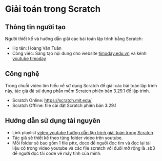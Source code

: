 # Giải toán trong Scratch

## Thông tin người tạo
Người thiết kế và hướng dẫn giải các bài toán lập trình bằng Scratch:
* Họ tên: Hoàng Văn Tuân
* Công việc: Sáng tạo nội dung cho website [timoday.edu.vn](https://timoday.edu.vn/) và kênh [youtube timoday](https://www.youtube.com/@timoday)
## Công nghệ
Trong chuỗi video tìm hiểu về sử dụng Scratch để giải các bài toán lập trình này, tác giả đã sử dụng phần mềm Scratch phiên bản 3.29.1 để lập trình.
* Scratch Online: https://scratch.mit.edu/
* Scratch Offline: file cài đặt Scratch phiên bản 3.29.1
## Hướng dẫn sử dụng tài nguyên
* Link playlist [video youtube hướng dẫn lập trình giải toán trong Scratch](https://youtube.com/playlist?list=PL5jWsKxs04_ijcRGQnuOg0g5EamSLvjnn).
* Tác giả sẽ thiết kế theo từng folder video trên youtube.
* Mỗi folder sẽ bao gồm 1 file pttx, docx để người đọc tìm và đọc lại tài liệu có trong video youtube và các file scratch với đuôi mở rộng là .sb3 để người đọc tải code về máy tính của mình.
